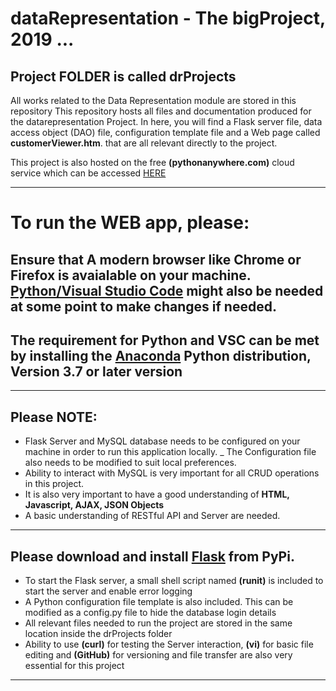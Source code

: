 # dataRepresentation - The bigProject, 2019 ... 
## Project FOLDER is called drProjects
All works related to the Data Representation module are stored in this repository
This repository hosts all files and documentation produced for the datarepresentation Project.
In here, you will find a Flask server file, data access object (DAO) file, configuration template file and a Web page called __customerViewer.htm__. that are all relevant directly to the project.

This project is also hosted on the free __(pythonanywhere.com)__ cloud service which can be accessed [HERE](http://dewaledr.pythonanywhere.com/customerViewer.html)
***
# To run the WEB app, please:
## Ensure that A modern browser like Chrome or Firefox is avaialable on your machine. [Python/Visual Studio Code](https://www.anaconda.com) might also be needed at some point to make changes if needed.
## The requirement for Python and VSC can be met by installing the [Anaconda](https://www.anaconda.com) Python distribution, Version 3.7 or later version
***
## Please NOTE: 
- Flask Server and MySQL database needs to be configured on your machine in order to run this application locally.
_ The Configuration file also needs to be modified to suit local preferences.
- Ability to interact with MySQL is very important for all CRUD operations in this project.
- It is also very important to have a good understanding of __HTML, Javascript, AJAX, JSON Objects__
- A basic understanding of RESTful API and Server are needed.
***
## Please download and install [Flask](https://pypi.org/project/Flask/) from PyPi. 
- To start the Flask server, a small shell script named __(runit)__ is included to start the server and enable error logging
- A Python configuration file template is also included. This can be modified as a config.py file to hide the database login details
- All relevant files needed to run the project are stored in the same location inside the drProjects folder
- Ability to use __(curl)__ for testing the Server interaction, __(vi)__ for basic file editing and __(GitHub)__ for versioning and file transfer are also very essential for this project
***
